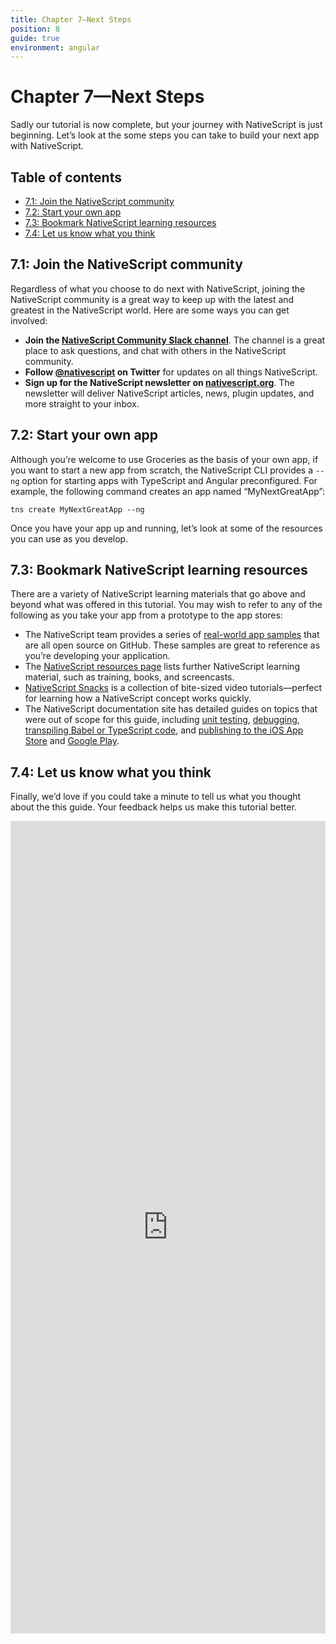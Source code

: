 ```yaml
---
title: Chapter 7—Next Steps
position: 8
guide: true
environment: angular
---
```


# Chapter 7—Next Steps

Sadly our tutorial is now complete, but your journey with NativeScript is just beginning. Let’s look at the some steps you can take to build your next app with NativeScript.

## Table of contents

- [7.1: Join the NativeScript community](#71-join-the-nativescript-community)
- [7.2: Start your own app](#72-start-your-own-app)
- [7.3: Bookmark NativeScript learning resources](#73-bookmark-nativescript-learning-resources)
- [7.4: Let us know what you think](#74-let-us-know-what-you-think)

## 7.1: Join the NativeScript community

Regardless of what you choose to do next with NativeScript, joining the NativeScript community is a great way to keep up with the latest and greatest in the NativeScript world. Here are some ways you can get involved:

- **Join the [NativeScript Community Slack channel](http://developer.telerik.com/wp-login.php?action=slack-invitation)**. The channel is a great place to ask questions, and chat with others in the NativeScript community.
- **Follow [@nativescript](https://twitter.com/nativescript) on Twitter** for updates on all things NativeScript.
- **Sign up for the NativeScript newsletter on [nativescript.org](https://www.nativescript.org/)**. The newsletter will deliver NativeScript articles, news, plugin updates, and more straight to your inbox.

## 7.2: Start your own app

Although you’re welcome to use Groceries as the basis of your own app, if you want to start a new app from scratch, the NativeScript CLI provides a `--ng` option for starting apps with TypeScript and Angular preconfigured. For example, the following command creates an app named “MyNextGreatApp”:

```
tns create MyNextGreatApp --ng
```

Once you have your app up and running, let’s look at some of the resources you can use as you develop.

## 7.3: Bookmark NativeScript learning resources

There are a variety of NativeScript learning materials that go above and beyond what was offered in this tutorial. You may wish to refer to any of the following as you take your app from a prototype to the app stores:

- The NativeScript team provides a series of [real-world app samples](https://www.nativescript.org/app-samples-with-code) that are all open source on GitHub. These samples are great to reference as you’re developing your application.
- The [NativeScript resources page](https://www.nativescript.org/resources) lists further NativeScript learning material, such as training, books, and screencasts.
- [NativeScript Snacks](http://www.nativescriptsnacks.com/) is a collection of bite-sized video tutorials—perfect for learning how a NativeScript concept works quickly.
- The NativeScript documentation site has detailed guides on topics that were out of scope for this guide, including [unit testing](http://docs.nativescript.org/core-concepts/testing), [debugging](http://docs.nativescript.org/core-concepts/debugging), [transpiling Babel or TypeScript code](http://docs.nativescript.org/core-concepts/transpilers), and [publishing to the iOS App Store](http://docs.nativescript.org/core-concepts/publishing-ios-apps) and [Google Play](http://docs.nativescript.org/core-concepts/publishing-android-apps).

## 7.4: Let us know what you think

Finally, we’d love if you could take a minute to tell us what you thought about the this guide. Your feedback helps us make this tutorial better.

<iframe src="https://docs.google.com/forms/d/1r0q8YJ7yzXcDClfu29FTFITvU1_x-2MdGjZBMPrSXCw/viewform?embedded=true" width="760" height="1300" style="max-width: 100%;" frameborder="0" marginheight="0" marginwidth="0">Loading...</iframe>

